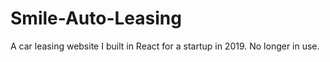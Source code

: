 # Smile-Auto-Leasing
A car leasing website I built in React for a startup in 2019. No longer in use.
